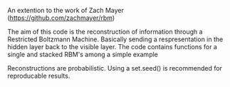 
An extention to the work of Zach Mayer (https://github.com/zachmayer/rbm)

The aim of this code is the reconstruction of information through a Restricted Boltzmann Machine. Basically sending a respresentation in the hidden layer back to the visible layer.
The code contains functions for a single and stacked RBM's among a simple example

Reconstructions are probabilistic. Using a set.seed() is recommended for reproducable results.
